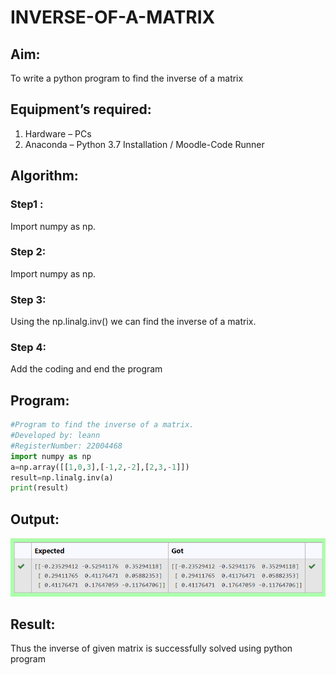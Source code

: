# INVERSE-OF-A-MATRIX
## Aim:
To write a python program to find the inverse of a matrix
## Equipment’s required:
1. 	Hardware – PCs
2. 	Anaconda – Python 3.7 Installation / Moodle-Code Runner
## Algorithm:
### Step1 : 
Import numpy as np.
### Step 2: 
Import numpy as np.
### Step 3: 
Using the np.linalg.inv() we can find the inverse of a matrix.
### Step 4: 
Add the coding and end the program
## Program:
```python
#Program to find the inverse of a matrix.
#Developed by: leann
#RegisterNumber: 22004468
import numpy as np
a=np.array([[1,0,3],[-1,2,-2],[2,3,-1]])
result=np.linalg.inv(a)
print(result)
```
## Output:
![output](m3.png)
## Result:
Thus the inverse of given matrix is successfully solved using python program

